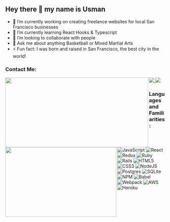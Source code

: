 ## Hey there 👋 my name is Usman

- 🔭 I’m currently working on creating freelance websites for local San Francisco businesses
- 🌱 I’m currently learning React Hooks & Typescript
- 👯 I’m looking to collaborate with people
- 💬 Ask me about anything Basketball or Mixed Martial Arts
- ⚡ Fun fact: I was born and raised in San Francisco, the best city in the world!

 ### Contact Me:
<a target="_blank" href="https://www.linkedin.com/in/usman-hameed-5486b11b0/">
<img src="https://img.shields.io/badge/linkedin-%230077B5.svg?style=for-the-badge&logo=linkedin&logoColor=white">
</a> <a target="_blank" href="mailto:usmanhvmeed@gmail.com">
<img src="https://img.shields.io/badge/Gmail-D14836?style=for-the-badge&logo=gmail&logoColor=white">
</a>

 <img align="left" width="450px" height="220px" src="https://github-readme-stats.vercel.app/api?username=usmanh25&theme=tokyonight" />
 <img align="left" width="350px" height="220px "src="https://github-readme-stats.vercel.app/api/top-langs/?username=usmanh25&layout=compact&theme=tokyonight" />
 
<!-- ![GitHub stats](https://github-readme-stats.vercel.app/api?username=usmanh25&theme=tokyonight)  

[![Top Langs](https://github-readme-stats.vercel.app/api/top-langs/?username=usmanh25&layout=compact)](https://github.com/anuraghazra/github-readme-stats)
 -->
 
<!--  ### Contact Me:
<a target="_blank" href="https://www.linkedin.com/in/usman-hameed-5486b11b0/">
<img src="https://img.shields.io/badge/linkedin-%230077B5.svg?style=for-the-badge&logo=linkedin&logoColor=white">
</a> <a target="_blank" href="mailto:usmanhvmeed@gmail.com">
<img src="https://img.shields.io/badge/Gmail-D14836?style=for-the-badge&logo=gmail&logoColor=white">
</a> -->

  
 ### Languages and Familiarities:
![JavaScript](https://img.shields.io/badge/javascript-%23323330.svg?style=for-the-badge&logo=javascript&logoColor=%23F7DF1E) ![React](https://img.shields.io/badge/react-%2320232a.svg?style=for-the-badge&logo=react&logoColor=%2361DAFB) ![Redux](https://img.shields.io/badge/redux-%23593d88.svg?style=for-the-badge&logo=redux&logoColor=white) ![Ruby](https://img.shields.io/badge/ruby-%23CC342D.svg?style=for-the-badge&logo=ruby&logoColor=white) ![Rails](https://img.shields.io/badge/rails-%23CC0000.svg?style=for-the-badge&logo=ruby-on-rails&logoColor=white)
![HTML5](https://img.shields.io/badge/html5-%23E34F26.svg?style=for-the-badge&logo=html5&logoColor=white) ![CSS3](https://img.shields.io/badge/css3-%231572B6.svg?style=for-the-badge&logo=css3&logoColor=white) ![NodeJS](https://img.shields.io/badge/node.js-6DA55F?style=for-the-badge&logo=node.js&logoColor=white) ![Postgres](https://img.shields.io/badge/postgres-%23316192.svg?style=for-the-badge&logo=postgresql&logoColor=white) ![SQLite](https://img.shields.io/badge/sqlite-%2307405e.svg?style=for-the-badge&logo=sqlite&logoColor=white)
![NPM](https://img.shields.io/badge/NPM-%23000000.svg?style=for-the-badge&logo=npm&logoColor=white) ![Babel](https://img.shields.io/badge/Babel-F9DC3e?style=for-the-badge&logo=babel&logoColor=black) ![Webpack](https://img.shields.io/badge/webpack-%238DD6F9.svg?style=for-the-badge&logo=webpack&logoColor=black) ![AWS](https://img.shields.io/badge/AWS-%23FF9900.svg?style=for-the-badge&logo=amazon-aws&logoColor=white) ![Heroku](https://img.shields.io/badge/heroku-%23430098.svg?style=for-the-badge&logo=heroku&logoColor=white) 

